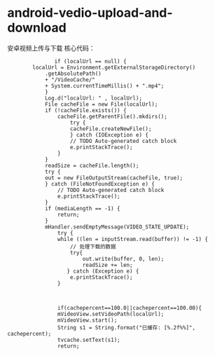 # android-vedio-upload-and-download
安卓视频上传与下载
核心代码：

                   if (localUrl == null) {
			localUrl = Environment.getExternalStorageDirectory()
				.getAbsolutePath()
				+ "/VideoCache/"
				+ System.currentTimeMillis() + ".mp4";
				}
				Log.d("localUrl: " , localUrl);
				File cacheFile = new File(localUrl);
				if (!cacheFile.exists()) {
					cacheFile.getParentFile().mkdirs();
				       	try {
						cacheFile.createNewFile();
				       	} catch (IOException e) {
						// TODO Auto-generated catch block
						e.printStackTrace();
					}
				}
				readSize = cacheFile.length();
				try {
				out = new FileOutputStream(cacheFile, true);
				} catch (FileNotFoundException e) {
					// TODO Auto-generated catch block
					e.printStackTrace();
				}
				if (mediaLength == -1) {
					return;
				}
				mHandler.sendEmptyMessage(VIDEO_STATE_UPDATE);
		            try {
		            while ((len = inputStream.read(buffer)) != -1) {
		                // 处理下载的数据
		            	try{
							out.write(buffer, 0, len);
							readSize += len;
		               } catch (Exception e) {
						e.printStackTrace();
					}
					
					
					
					if(cachepercent==100.0||cachepercent==100.00){
					mVideoView.setVideoPath(localUrl);
					mVideoView.start();
					String s1 = String.format("已缓存: [%.2f%%]", cachepercent);
					tvcache.setText(s1);
					return;
